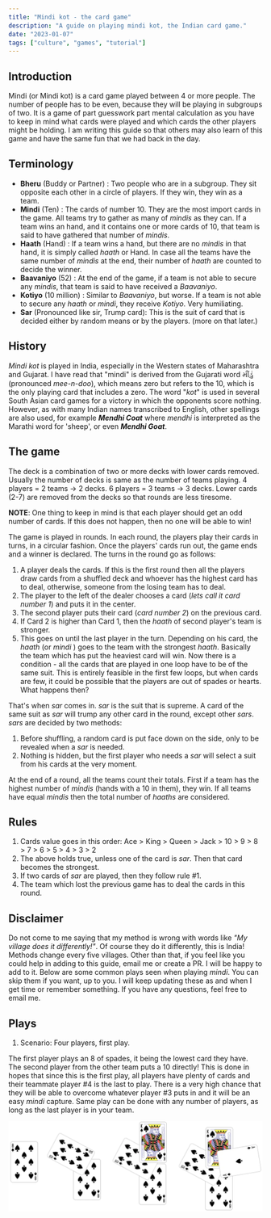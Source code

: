 ```yaml
---
title: "Mindi kot - the card game"
description: "A guide on playing mindi kot, the Indian card game."
date: "2023-01-07"
tags: ["culture", "games", "tutorial"]
---
```

## Introduction
Mindi (or Mindi kot) is a card game played between 4 or more people. The number of people has to be even, because they will be playing in subgroups of two. It is a game of part guesswork part mental calculation as you have to keep in mind what cards were played and which cards the other players might be holding. I am writing this guide so that others may also learn of this game and have the same fun that we had back in the day.

## Terminology
- **Bheru** (Buddy or Partner) : Two people who are in a subgroup. They sit opposite each other in a circle of players. If they win, they win as a team.
- **Mindi** (Ten) : The cards of number 10. They are the most import cards in the game. All teams try to gather as many of _mindis_ as they can. If a team wins an hand, and it contains one or more cards of 10, that team is said to have gathered that number of _mindis_.
- **Haath** (Hand) : If a team wins a hand, but there are no _mindis_ in that hand, it is simply called _haath_ or Hand. In case all the teams have the same number of _mindis_ at the end, their number of _haath_ are counted to decide the winner.
- **Baavaniyo** (52) : At the end of the game, if a team is not able to secure any _mindis_, that team is said to have received a _Baavaniyo_.
- **Kotiyo** (10 million) : Similar to _Baavaniyo_, but worse. If a team is not able to secure any _haath_ or _mindi_, they receive _Kotiyo_. Very humiliating.
- **Sar** (Pronounced like sir, Trump card): This is the suit of card that is decided either by random means or by the players. (more on that later.)

## History
_Mindi kot_ is played in India, especially in the Western states of Maharashtra and Gujarat. I have  read that "mindi" is derived from the Gujarati word મીંડું (pronounced _mee-n-doo_), which means zero but refers to the 10, which is the only playing card that includes a zero. The word "_kot_" is used in several South Asian card games for a victory in which the opponents score nothing. However, as with many Indian names transcribed to English, other spellings are also used, for example _**Mendhi Coat**_ where _mendhi_ is interpreted as the Marathi word for 'sheep', or even **_Mendhi Goat_**.

## The game
The deck is a combination of two or more decks with lower cards removed. Usually the number of decks is same as the number of teams playing. 
4 players = 2 teams -> 2 decks. 6 players = 3 teams -> 3 decks.
Lower cards (2-7) are removed from the decks so that rounds are less tiresome.

**NOTE**: One thing to keep in mind is that each player should get an odd number of cards. If this does not happen, then no one will be able to win! 

The game is played in rounds. In each round, the players play their cards in turns, in a circular fashion. Once the players' cards run out, the game ends and a winner is declared.
The turns in the round go as follows:

1. A player deals the cards. If this is the first round then all the players draw cards from a shuffled deck and whoever has the highest card has to deal, otherwise, someone from the losing team has to deal.
2. The player to the left of the dealer chooses a card (_lets call it card number 1_) and puts it in the center.
3. The second player puts their card (_card number 2_) on the previous card. 
4. If Card 2 is higher than Card 1, then the _haath_ of second player's team is stronger.
5. This goes on until the last player in the turn. Depending on his card, the _haath_ (or _mindi_ ) goes to the team with the strongest _haath_. Basically the team which has put the heaviest card will win.
Now there is a condition - all the cards that are played in one loop have to be of the same suit. This is entirely feasible in the first few loops, but when cards are few, it could be possible that the players are out of spades or hearts. What happens then?

That's when _sar_ comes in. _sar_ is the suit that is supreme. A card of the same suit as _sar_ will trump any other card in the round, except other _sars_. _sars_ are decided by two methods:

1. Before shuffling, a random card is put face down on the side, only to be revealed when a _sar_ is needed.
2. Nothing is hidden, but the first player who needs a _sar_ will select a suit from his cards at the very moment.

At the end of a round, all the teams count their totals. First if a team has the highest number of _mindis_ (hands with a 10 in them), they win. If all teams have equal _mindis_ then the total number of _haaths_ are considered.

## Rules
1. Cards value goes in this order: Ace > King > Queen > Jack > 10 > 9 > 8 > 7 > 6 > 5 > 4 > 3 > 2
2. The above holds true, unless one of the card is _sar_. Then that card becomes the strongest.
3. If two cards of _sar_ are played, then they follow rule #1.
4. The team which lost the previous game has to deal the cards in this round.

## Disclaimer
Do not come to me saying that my method is wrong with words like _"My village does it differently!"_.  Of course they do it differently, this is India! Methods change every five villages. Other than that, if you feel like you could help in adding to this guide, email me or create a PR. I will be happy to add to it. Below are some common plays seen when playing _mindi_. You can skip them if you want, up to you. I will keep updating these as and when I get time or remember something. If you have any questions, feel free to email me.

## Plays
1. Scenario: Four players, first play.

The first player plays an 8 of spades, it being the lowest card they have. The second player from the other team puts a 10 directly! This is done in hopes that since this is the first play, all players have plenty of cards and their teammate player #4 is the last to play. There is a very high chance that they will be able to overcome whatever player #3 puts in and it will be an easy _mindi_ capture. Same play can be done with any number of players, as long as the last player is in your team.

![scenario_1](../../assets/mindi/scenario_1.webp)
